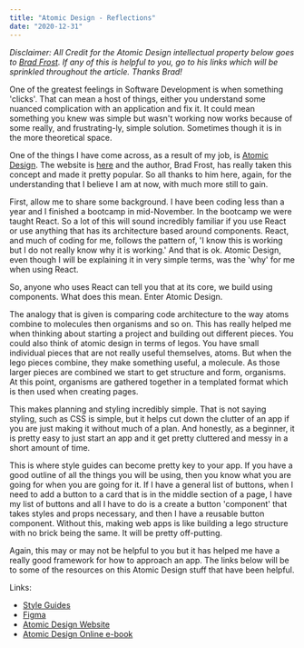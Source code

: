 ```yaml
---
title: "Atomic Design - Reflections"
date: "2020-12-31"
---
```


_*Disclaimer: All Credit for the Atomic Design intellectual property below goes to <a href="https://bradfrost.com/" target="blank">Brad Frost</a>. If any of this is helpful to you, go to his links which will be sprinkled throughout the article. Thanks Brad!*_

One of the greatest feelings in Software Development is when something 'clicks'. That can mean a host of things, either you understand some nuanced complication with an application and fix it. It could mean something you knew was simple but wasn't working now works because of some really, and frustrating-ly, simple solution. Sometimes though it is in the more theoretical space.

One of the things I have come across, as a result of my job, is <a href="https://bradfrost.com/blog/post/atomic-web-design/" target="blank">Atomic Design</a>. The website is <a href="https://bradfrost.com/blog/" target="blank">here</a> and the author, Brad Frost, has really taken this concept and made it pretty popular. So all thanks to him here, again, for the understanding that I believe I am at now, with much more still to gain.

First, allow me to share some background. I have been coding less than a year and I finished a bootcamp in mid-November. In the bootcamp we were taught React. So a lot of this will sound incredibly familiar if you use React or use anything that has its architecture based around components. React, and much of coding for me, follows the pattern of, 'I know this is working but I do not really know why it is working.' And that is ok. Atomic Design, even though I will be explaining it in very simple terms, was the 'why' for me when using React.

So, anyone who uses React can tell you that at its core, we build using components. What does this mean. Enter Atomic Design.

The analogy that is given is comparing code architecture to the way atoms combine to molecules then organisms and so on. This has really helped me when thinking about starting a project and building out different pieces. You could also think of atomic design in terms of legos. You have small individual pieces that are not really useful themselves, atoms. But when the lego pieces combine, they make something useful, a molecule. As those larger pieces are combined we start to get structure and form, organisms. At this point, organisms are gathered together in a templated format which is then used when creating pages.

This makes planning and styling incredibly simple. That is not saying styling, such as CSS is simple, but it helps cut down the clutter of an app if you are just making it without much of a plan. And honestly, as a beginner, it is pretty easy to just start an app and it get pretty cluttered and messy in a short amount of time.

This is where style guides can become pretty key to your app. If you have a good outline of all the things you will be using, then you know what you are going for when you are going for it. If I have a general list of buttons, when I need to add a button to a card that is in the middle section of a page, I have my list of buttons and all I have to do is a create a button 'component' that takes styles and props necessary, and then I have a reusable button component. Without this, making web apps is like building a lego structure with no brick being the same. It will be pretty off-putting.

Again, this may or may not be helpful to you but it has helped me have a really good framework for how to approach an app. The links below will be to some of the resources on this Atomic Design stuff that have been helpful.

Links:

- <a href="http://styleguides.io/" target="blank">Style Guides</a>
- <a href="https://www.figma.com/design/" target="blank">Figma</a>
- <a href="https://bradfrost.com/" target="blank">Atomic Design Website</a>
- <a href="https://atomicdesign.bradfrost.com/table-of-contents/" target="blank">Atomic Design Online e-book</a>
